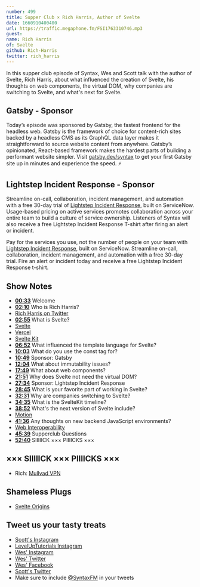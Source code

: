 ```yaml
---
number: 499
title: Supper Club × Rich Harris, Author of Svelte
date: 1660910400400
url: https://traffic.megaphone.fm/FSI1763310746.mp3
guest: 
name: Rich Harris
of: Svelte
github: Rich-Harris
twitter: rich_harris
---
```


In this supper club episode of Syntax, Wes and Scott talk with the author of Svelte, Rich Harris, about what influenced the creation of Svelte, his thoughts on web components, the virtual DOM, why companies are switching to Svelte, and what's next for Svelte.

## Gatsby - Sponsor

Today’s episode was sponsored by Gatsby, the fastest frontend for the headless web. Gatsby is the framework of choice for content-rich sites backed by a headless CMS as its GraphQL data layer makes it straightforward to source website content from anywhere. Gatsby’s opinionated, React-based framework makes the hardest parts of building a performant website simpler. Visit [gatsby.dev/syntax](https://gatsby.dev/syntax) to get your first Gatsby site up in minutes and experience the speed. ⚡️

## Lightstep Incident Response - Sponsor

Streamline on-call, collaboration, incident management, and automation with a free 30-day trial of [Lightstep Incident Response](http://lightstep.com/syntax), built on ServiceNow. Usage-based pricing on active services promotes collaboration across your entire team to build a culture of service ownership. Listeners of Syntax will also receive a free Lightstep Incident Response T-shirt after firing an alert or incident.

Pay for the services you use, not the number of people on your team with [Lightstep Incident Response](http://lightstep.com/syntax), built on ServiceNow. Streamline on-call, collaboration, incident management, and automation with a free 30-day trial. Fire an alert or incident today and receive a free Lightstep Incident Response t-shirt.

## Show Notes

- **[00:33](#t=00:33)** Welcome
- **[02:10](#t=02:10)** Who is Rich Harris?
- [Rich Harris on Twitter](https://twitter.com/rich_harris)
- **[02:55](#t=02:55)** What is Svelte?
- [Svelte](https://svelte.dev)
- [Vercel](https://vercel.com)
- [Svelte Kit](https://kit.svelte.dev)
- **[06:52](#t=06:52)** What influenced the template language for Svelte?
- **[10:03](#t=10:03)** What do you use the const tag for?
- **[10:49](#t=10:49)** Sponsor: Gatsby
- **[12:04](#t=12:04)** What about immutability issues?
- **[17:49](#t=17:49)** What about web components?
- **[21:51](#t=21:51)** Why does Svelte not need the virtual DOM?
- **[27:34](#t=27:34)** Sponsor: Lightstep Incident Response
- **[28:45](#t=28:45)** What is your favorite part of working in Svelte?
- **[32:31](#t=32:31)** Why are companies switching to Svelte?
- **[34:35](#t=34:35)** What is the SvelteKit timeline?
- **[38:52](#t=38:52)** What's the next version of Svelte include?
- [Motion](https://motion.dev)
- **[41:36](#t=41:36)** Any thoughts on new backend JavaScript environments?
- [Web Interoperability](https://en.wikipedia.org/wiki/Web_interoperability)
- **[45:39](#t=45:39)** Supperclub Questions
- **[52:40](#t=52:40)** SIIIIICK ××× PIIIICKS ×××

## ××× SIIIIICK ××× PIIIICKS ×××

- Rich: [Mullvad VPN](https://mullvad.net)

## Shameless Plugs

- [Svelte Origins](https://www.youtube.com/watch?v=kMlkCYL9qo0)

## Tweet us your tasty treats

- [Scott's Instagram](https://www.instagram.com/stolinski/)
- [LevelUpTutorials Instagram](https://www.instagram.com/LevelUpTutorials/)
- [Wes' Instagram](https://www.instagram.com/wesbos/)
- [Wes' Twitter](https://twitter.com/wesbos)
- [Wes' Facebook](https://www.facebook.com/wesbos.developer)
- [Scott's Twitter](https://twitter.com/stolinski)
- Make sure to include [@SyntaxFM](https://twitter.com/SyntaxFM) in your tweets
